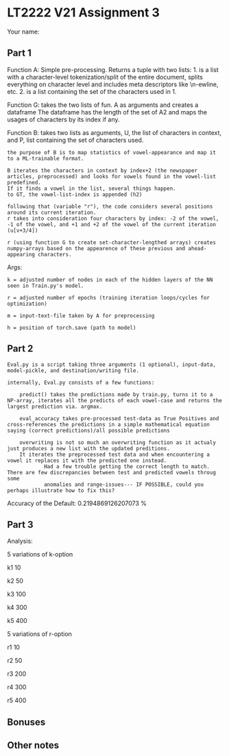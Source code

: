 # LT2222 V21 Assignment 3

Your name:

## Part 1
Function A: Simple pre-processing. 
	Returns a tuple with two lists: 
		1. is a list with a character-level tokenization/split of the entire document, splits everything on character level and includes meta descriptors like \n-ewline, etc.
		2. is a list containing the set of the characters used in 1. 

Function G:
	takes the two lists of fun. A as arguments and creates a dataframe
	The dataframe has the length of the set of A2 and maps the usages of characters by its index if any.


Function B:
	takes two lists as arguments, U, the list of characters in context, and P, list containing the set of characters used.

	the purpose of B is to map statistics of vowel-appearance and map it to a ML-trainable format.

	B iterates the characters in context by index+2 (the newspaper articles, preprocessed) and looks for vowels found in the vowel-list predefined.
	If it finds a vowel in the list, several things happen.
	to GT, the vowel-list-index is appended (h2)

	following that (variable "r"), the code considers several positions around its current iteration.
	r takes into consideration four characters by index: -2 of the vowel, -1 of the vowel, and +1 and +2 of the vowel of the current iteration (u[v+3/4])

	r (using function G to create set-character-lengthed arrays) creates numpy-arrays based on the appearence of these previous and ahead-appearing characters. 

Args:

	k = adjusted number of nodes in each of the hidden layers of the NN seen in Train.py's model.

	r = adjusted number of epochs (training iteration loops/cycles for optimization)

	m = input-text-file taken by A for preprocessing

	h = position of torch.save (path to model)


## Part 2
	Eval.py is a script taking three arguments (1 optional), input-data, model-pickle, and destination/writing file.

	internally, Eval.py consists of a few functions:

		predict() takes the predictions made by train.py, turns it to a NP-array, iterates all the predicts of each vowel-case and returns the largest prediction via. argmax. 

		eval_accuracy takes pre-processed test-data as True Positives and cross-references the predictions in a simple mathematical equation saying (correct predictions)/all possible predictions

		overwriting is not so much an overwriting function as it actualy just produces a new list with the updated preditions.
		It iterates the preprocessed test data and when encountering a vowel it replaces it with the predicted one instead. 
				Had a few trouble getting the correct length to match. There are few discrepancies between test and predicted vowels throug some 
				anomalies and range-issues--- IF POSSIBLE, could you perhaps illustrate how to fix this? 


Accuracy of the Default:
	0.2194869126207073 %

## Part 3
Analysis:

5 variations of k-option

k1 10

k2 50

k3 100

k4 300

k5 400


5 variations of r-option

r1 10

r2 50

r3 200

r4 300

r5 400










## Bonuses

## Other notes
